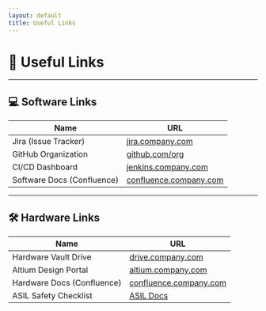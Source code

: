 ```yaml
---
layout: default
title: Useful Links
---
```


# 🔗 Useful Links

---

## 💻 Software Links

| Name                     | URL                                                 |
|--------------------------|-----------------------------------------------------|
| Jira (Issue Tracker)     | [jira.company.com](https://jira.company.com)        |
| GitHub Organization      | [github.com/org](https://github.com/org)            |
| CI/CD Dashboard          | [jenkins.company.com](https://jenkins.company.com)  |
| Software Docs (Confluence) | [confluence.company.com](https://confluence.company.com/software) |

---

## 🛠 Hardware Links

| Name                     | URL                                                 |
|--------------------------|-----------------------------------------------------|
| Hardware Vault Drive     | [drive.company.com](https://drive.company.com)      |
| Altium Design Portal     | [altium.company.com](https://altium.company.com)    |
| Hardware Docs (Confluence)| [confluence.company.com](https://confluence.company.com/hardware) |
| ASIL Safety Checklist    | [ASIL Docs](https://docs.company.com/asil)          |
